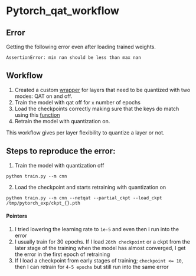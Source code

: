 # Pytorch_qat_workflow

## Error

Getting the following error even after loading trained weights. 

```
AssertionError: min nan should be less than max nan
```

## Workflow

1. Created a custom [wrapper](https://github.com/SrivastavaKshitij/pytorch_qat_workflow/blob/ff4605c6f8a17959f62dca4d85286c136147328d/utilities.py#L52) for layers that need to be quantized with two modes: QAT on and off. 
2. Train the model with qat off for `x` number of epochs
3. Load the checkpoints correctly making sure that the keys do match using this [function](https://github.com/SrivastavaKshitij/pytorch_qat_workflow/blob/ff4605c6f8a17959f62dca4d85286c136147328d/utilities.py#L9)
4. Retrain the model with quantization on. 

This workflow gives per layer flexibility to quantize a layer or not. 

## Steps to reproduce the error:

1. Train the model with quantization off 

```
python train.py --m cnn
```

2. Load the checkpoint and starts retraining with quantization on 

```
python train.py --m cnn --netqat --partial_ckpt --load_ckpt /tmp/pytorch_exp/ckpt_{}.pth
```

#### Pointers

1. I tried lowering the learning rate to `1e-5` and even then i run into the error
2. I usually train for 30 epochs. If I load `26th checkpoint` or a ckpt from the later stage of the training when the model has almost converged, I get the error in the first epoch of retraining
3. If I load a checkpoint from early stages of training; `checkpoint <= 10`, then I can retrain for `4-5 epochs` but still run into the same error





